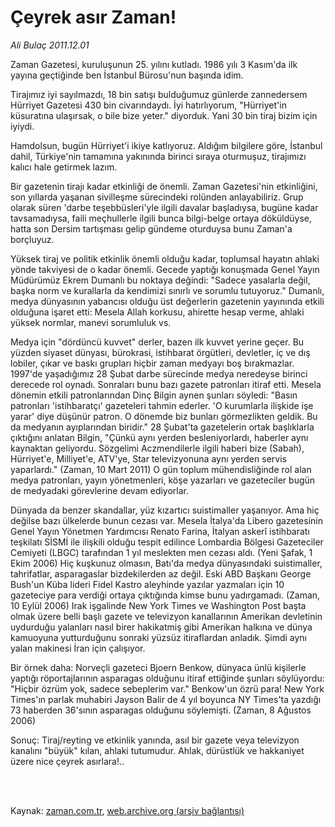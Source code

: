 # Çeyrek asır Zaman!

*Ali Bulaç 2011.12.01*

<td class="columnist-detail">
<p>Zaman Gazetesi, kuruluşunun 25. yılını kutladı. 1986 yılı 3 Kasım'da ilk yayına geçtiğinde ben İstanbul Bürosu'nun başında idim.</p>
<p>
<div id="haberMetinDiv">
<p>Tirajımız iyi sayılmazdı, 18 bin satışı bulduğumuz günlerde zannedersem Hürriyet Gazetesi 430 bin civarındaydı. İyi hatırlıyorum, "Hürriyet'in küsuratına ulaşırsak, o bile bize yeter." diyorduk. Yani 30 bin tiraj bizim için iyiydi.
<p>Hamdolsun, bugün Hürriyet'i ikiye katlıyoruz. Aldığım bilgilere göre, İstanbul dahil, Türkiye'nin tamamına yakınında birinci sıraya oturmuşuz, tirajımızı kalıcı hale getirmek lazım.
<p>Bir gazetenin tirajı kadar etkinliği de önemli. Zaman Gazetesi'nin etkinliğini, son yıllarda yaşanan sivilleşme sürecindeki rolünden anlayabiliriz. Grup olarak süren 'darbe teşebbüsleri'yle ilgili davalar başladıysa, bugüne kadar tavsamadıysa, faili meçhullerle ilgili bunca bilgi-belge ortaya döküldüyse, hatta son Dersim tartışması gelip gündeme oturduysa bunu Zaman'a borçluyuz.
<p>Yüksek tiraj ve politik etkinlik önemli olduğu kadar, toplumsal hayatın ahlaki yönde takviyesi de o kadar önemli. Gecede yaptığı konuşmada Genel Yayın Müdürümüz Ekrem Dumanlı bu noktaya değindi: "Sadece yasalarla değil, başka norm ve kurallarla da kendimizi sınırlı ve sorumlu tutuyoruz." Dumanlı, medya dünyasının yabancısı olduğu üst değerlerin gazetenin yayınında etkili olduğuna işaret etti: Mesela Allah korkusu, ahirette hesap verme, ahlaki yüksek normlar, manevi sorumluluk vs.
<p>Medya için "dördüncü kuvvet" derler, bazen ilk kuvvet yerine geçer. Bu yüzden siyaset dünyası, bürokrasi, istihbarat örgütleri, devletler, iç ve dış lobiler, çıkar ve baskı grupları hiçbir zaman medyayı boş bırakmazlar. 1997'de yaşadığımız 28 Şubat darbe sürecinde medya neredeyse birinci derecede rol oynadı. Sonraları bunu bazı gazete patronları itiraf etti. Mesela dönemin etkili patronlarından Dinç Bilgin aynen şunları söyledi: "Basın patronları 'istihbaratçı' gazeteleri tahmin ederler. 'O kurumlarla ilişkide işe yarar' diye düşünür patron. O dönemde biz bunları görmezlikten geldik. Bu da medyanın ayıplarından biridir." 28 Şubat'ta gazetelerin ortak başlıklarla çıktığını anlatan Bilgin, "Çünkü aynı yerden besleniyorlardı, haberler aynı kaynaktan geliyordu. Sözgelimi Aczmendilerle ilgili haberi bize (Sabah), Hürriyet'e, Milliyet'e, ATV'ye, Star televizyonuna aynı yerden servis yaparlardı." (Zaman, 10 Mart 2011) O gün toplum mühendisliğinde rol alan medya patronları, yayın yönetmenleri, köşe yazarları ve gazeteciler bugün de medyadaki görevlerine devam ediyorlar.
<p>Dünyada da benzer skandallar, yüz kızartıcı suistimaller yaşanıyor. Ama hiç değilse bazı ülkelerde bunun cezası var. Mesela İtalya'da Libero gazetesinin Genel Yayın Yönetmen Yardımcısı Renato Farina, İtalyan askerî istihbaratı teşkilatı SİSMİ ile ilişkili olduğu tespit edilince Lombardia Bölgesi Gazeteciler Cemiyeti (LBGC) tarafından 1 yıl meslekten men cezası aldı. (Yeni Şafak, 1 Ekim 2006) Hiç kuşkunuz olmasın, Batı'da medya dünyasındaki suistimaller, tahrifatlar, asparagaslar bizdekilerden az değil. Eski ABD Başkanı George Bush'un Küba lideri Fidel Kastro aleyhinde yazılar yazmaları için 10 gazeteciye para verdiği ortaya çıktığında kimse bunu yadırgamadı. (Zaman, 10 Eylül 2006) Irak işgalinde New York Times ve Washington Post başta olmak üzere belli başlı gazete ve televizyon kanallarının Amerikan devletinin uydurduğu yalanları nasıl birer hakikatmiş gibi Amerikan halkına ve dünya kamuoyuna yutturduğunu sonraki yüzsüz itiraflardan anladık. Şimdi aynı yalan makinesi İran için çalışıyor.
<p>Bir örnek daha: Norveçli gazeteci Bjoern Benkow, dünyaca ünlü kişilerle yaptığı röportajlarının asparagas olduğunu itiraf ettiğinde şunları söylüyordu: "Hiçbir özrüm yok, sadece sebeplerim var." Benkow'un özrü para! New York Times'ın parlak muhabiri Jayson Balir de 4 yıl boyunca NY Times'ta yazdığı 73 haberden 36'sının asparagas olduğunu söylemişti. (Zaman, 8 Ağustos 2006)
<p>Sonuç: Tiraj/reyting ve etkinlik yanında, asıl bir gazete veya televizyon kanalını "büyük" kılan, ahlaki tutumudur. Ahlak, dürüstlük ve hakkaniyet üzere nice çeyrek asırlara!.. </p></p></p></p></p></p></p></p></div>
</p>


<p><br>
		 </br></p></td>

Kaynak: [zaman.com.tr](http://zaman.com.tr/yazar.do?yazino=1208486), [web.archive.org (arşiv bağlantısı)](http://web.archive.org/web/20120126002453/http://www.zaman.com.tr/yazar.do?yazino=1208486)
